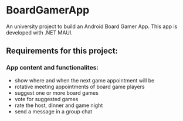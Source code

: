 # BoardGamerApp
An university project to build an Android Board Gamer App. This app is developed with .NET MAUI.

## Requirements for this project:

### App content and functionalites:
* show where and when the next game appointment will be
* rotative meeting appointments of board game players
* suggest one or more board games 
* vote for suggested games
* rate the host, dinner and game night
* send a message in a group chat
